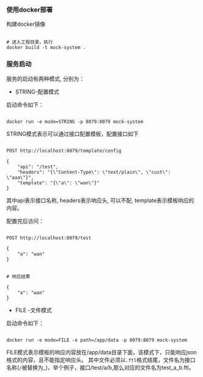 ### 使用docker部署

构建docker镜像
```shell

# 进入工程目录，执行
docker build -t mock-system .

```

### 服务启动

服务的启动有两种模式, 分别为：

- STRING-配置模式

启动命令如下：
```shell

docker run -e mode=STRING -p 8079:8079 mock-system

```

STRING模式表示可以通过接口配置模板，配置接口如下

```shell

POST http://localhost:8079/template/config

{
    "api": "/test",
    "headers": "{\"Content-Type\": \"text/plain\", \"cust\": \"aaa\"}", 
    "template": "{\"a\": \"wan\"}"
}

```
其中api表示接口名称, headers表示响应头, 可以不配, template表示模板响应的内容。

配置完后访问：
```shell

POST http://localhost:8079/test

{
    "a": "wan"
}


# 响应结果

{
    "a": "wan"
}

```

- FILE -文件模式

启动命令如下：

```shell

docker run -e mode=FILE -e path=/app/data -p 8079:8079 mock-system

```

FILE模式表示模板的响应内容放在/app/data目录下面，该模式下，只能响应json格式的内容，且不能指定响应头。
其中文件必须以`.ftl`格式结尾，文件名为接口名称(`/`被替换为_)，举个例子，接口/test/a/b,那么对应的文件名为test_a_b.ftl。